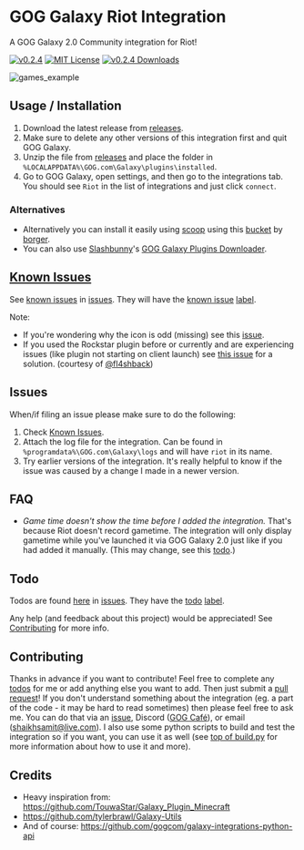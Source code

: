 # GOG Galaxy Riot Integration

A GOG Galaxy 2.0 Community integration for Riot!

[![v0.2.4](https://img.shields.io/badge/version-v0.2.4-blue)](https://github.com/urwrstkn8mare/galaxy-riot-integration/releases/tag/v0.2.4)
[![MIT License](https://img.shields.io/github/license/urwrstkn8mare/galaxy-riot-integration)](https://github.com/urwrstkn8mare/galaxy-riot-integration/blob/master/LICENSE)
[![v0.2.4 Downloads](https://img.shields.io/github/downloads/urwrstkn8mare/galaxy-riot-integration/v0.2.4/total.svg)](https://github.com/urwrstkn8mare/galaxy-riot-integration/releases/tag/v0.2.4)

![games_example](https://raw.githubusercontent.com/urwrstkn8mare/gog-riot-integration/master/screenshot.png)

## Usage / Installation

1. Download the latest release from [releases](https://github.com/urwrstkn8mare/galaxy-riot-integration/releases).
2. Make sure to delete any other versions of this integration first and quit GOG Galaxy.
3. Unzip the file from [releases](https://github.com/urwrstkn8mare/gog-riot-integration/releases) and place the folder in `%LOCALAPPDATA%\GOG.com\Galaxy\plugins\installed`.
4. Go to GOG Galaxy, open settings, and then go to the integrations tab. You should see `Riot` in the list of integrations and just click `connect`.

### Alternatives

- Alternatively you can install it easily using [scoop](https://scoop.sh/) using this [bucket](https://github.com/borger/scoop-galaxy-integrations) by [borger](https://github.com/borger).
- You can also use [Slashbunny](https://github.com/Slashbunny)'s [GOG Galaxy Plugins Downloader](https://github.com/Slashbunny/gog-galaxy-plugin-downloader).

## [Known Issues](https://github.com/urwrstkn8mare/galaxy-riot-integration/issues?q=label%3A%22known+issue%22+)

See [known issues](https://github.com/urwrstkn8mare/galaxy-riot-integration/issues?q=label%3A%22known+issue%22+) in [issues](https://github.com/urwrstkn8mare/galaxy-riot-integration/issues). They will have the [known issue](https://github.com/urwrstkn8mare/galaxy-riot-integration/issues?q=label%3A%22known+issue%22+) [label](https://github.com/urwrstkn8mare/galaxy-riot-integration/labels).

Note: 
- If you're wondering why the icon is odd (missing) see this [issue](https://github.com/urwrstkn8mare/gog-riot-integration/issues/1#issuecomment-641019594).
- If you used the Rockstar plugin before or currently and are experiencing issues (like plugin not starting on client launch) see [this issue](https://github.com/urwrstkn8mare/galaxy-riot-integration/issues/13#issuecomment-757138499) for a solution. (courtesy of [@fl4shback](https://github.com/fl4shback))

## Issues

When/if filing an issue please make sure to do the following:

1. Check [Known Issues](#known-issues).
2. Attach the log file for the integration. Can be found in `%programdata%\GOG.com\Galaxy\logs` and will have `riot` in its name.
3. Try earlier versions of the integration. It's really helpful to know if the issue was caused by a change I made in a newer version.

## FAQ

- _Game time doesn't show the time before I added the integration._
  That's because Riot doesn't record gametime. The integration will only display gametime while you've launched it via GOG Galaxy 2.0 just like if you had added it manually. (This may change, see this [todo](https://github.com/urwrstkn8mare/galaxy-riot-integration/issues/7).)

## Todo

Todos are found [here](https://github.com/urwrstkn8mare/galaxy-riot-integration/labels/todo) in [issues](https://github.com/urwrstkn8mare/galaxy-riot-integration/issues). They have the [todo](https://github.com/urwrstkn8mare/galaxy-riot-integration/labels/todo) [label](https://github.com/urwrstkn8mare/galaxy-riot-integration/labels).

Any help (and feedback about this project) would be appreciated! See [Contributing](#contributing) for more info.

## Contributing

Thanks in advance if you want to contribute! Feel free to complete any [todos](#todo) for me or add anything else you want to add. Then just submit a [pull request](https://github.com/urwrstkn8mare/galaxy-riot-integration/pulls)! If you don't understand something about the integration (eg. a part of the code - it may be hard to read sometimes) then please feel free to ask me. You can do that via an [issue](https://github.com/urwrstkn8mare/galaxy-riot-integration/issues/new), Discord ([GOG Café](https://discord.gg/bT2HJ9k)), or email (shaikhsamit@live.com). I also use some python scripts to build and test the integration so if you want, you can use it as well (see [top of build.py](tasks.py#L1-L10) for more information about how to use it and more).

## Credits

- Heavy inspiration from: <https://github.com/TouwaStar/Galaxy_Plugin_Minecraft>
- <https://github.com/tylerbrawl/Galaxy-Utils>
- And of course: <https://github.com/gogcom/galaxy-integrations-python-api>
